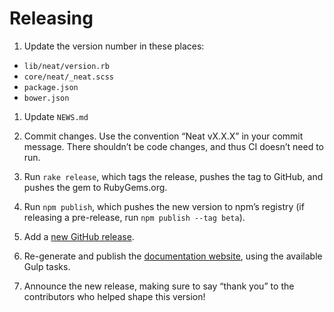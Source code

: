 # Releasing

1. Update the version number in these places:
  - `lib/neat/version.rb`
  - `core/neat/_neat.scss`
  - `package.json`
  - `bower.json`

1. Update `NEWS.md`

1. Commit changes. Use the convention “Neat vX.X.X” in your commit message.
   There shouldn’t be code changes, and thus CI doesn’t need to run.

1. Run `rake release`, which tags the release, pushes the tag to GitHub, and
   pushes the gem to RubyGems.org.

1. Run `npm publish`, which pushes the new version to npm’s registry (if
   releasing a pre-release, run `npm publish --tag beta`).

1. Add a [new GitHub release](//github.com/thoughtbot/neat/releases/new).

1. Re-generate and publish
   the [documentation website](//github.com/thoughtbot/neat-docs),
   using the available Gulp tasks.

1. Announce the new release, making sure to say “thank you” to the contributors
   who helped shape this version!
